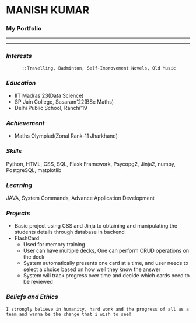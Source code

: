 # MANISH KUMAR
### My Portfolio
___________________________________________________________________________________________________________________________________________________________________________________
- - - - - - - - - - - - - - - - - - - -  - - - - 
### **_Interests_**
          ::Travelling, Badminton, Self-Improvement Novels, Old Music

### **_Education_**

- IIT Madras'23(Data Science)
- SP Jain College, Sasaram'22(BSc Maths)
- Delhi Public School, Ranchi'19

### **_Achievement_**
- Maths Olympiad(Zonal Rank-11 Jharkhand)

### **_Skills_**
Python, HTML, CSS, SQL, Flask Framework, Psycopg2, Jinja2, numpy, PostgreSQL, matplotlib

### **_Learning_**
JAVA, System Commands, Advance Application Development

### **_Projects_**
 - Basic project using CSS and Jinja to obtaining and manipulating the students details through database in backend
 - FlashCard 
    - Used for memory training
    - User can have multiple decks, One can perform CRUD operations on the deck
    - System automatically presents one card at a time, and user needs to select a choice based on how well they know the answer
    - System will track progress over time and decide which cards need to be reviewed
    
### **_Beliefs and Ethics_**
    I strongly believe in humanity, hard work and the progress of all as a team and wanna be the change that i wish to see!
    

